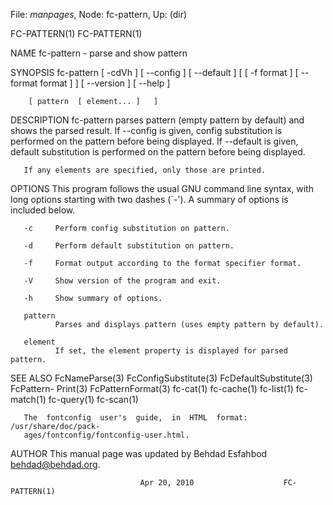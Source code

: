 File: *manpages*,  Node: fc-pattern,  Up: (dir)

FC-PATTERN(1)                                                    FC-PATTERN(1)



NAME
       fc-pattern - parse and show pattern

SYNOPSIS
       fc-pattern  [ -cdVh ]  [ --config ]  [ --default ]  [  [ -f format ]  [
       --format format ]  ]  [ --version ]  [ --help ]

        [ pattern  [ element... ]   ]

DESCRIPTION
       fc-pattern parses pattern (empty pattern  by  default)  and  shows  the
       parsed  result.  If --config is given, config substitution is performed
       on the pattern before being displayed.  If --default is given,  default
       substitution is performed on the pattern before being displayed.

       If any elements are specified, only those are printed.

OPTIONS
       This  program  follows  the  usual  GNU  command line syntax, with long
       options starting with  two  dashes  (`-').  A  summary  of  options  is
       included below.

       -c     Perform config substitution on pattern.

       -d     Perform default substitution on pattern.

       -f     Format output according to the format specifier format.

       -V     Show version of the program and exit.

       -h     Show summary of options.

       pattern
              Parses and displays pattern (uses empty pattern by default).

       element
              If set, the element property is displayed for parsed pattern.

SEE ALSO
       FcNameParse(3)  FcConfigSubstitute(3) FcDefaultSubstitute(3) FcPattern-
       Print(3)  FcPatternFormat(3)  fc-cat(1)  fc-cache(1)   fc-list(1)   fc-
       match(1) fc-query(1) fc-scan(1)

       The  fontconfig  user's  guide,  in  HTML  format: /usr/share/doc/pack-
       ages/fontconfig/fontconfig-user.html.

AUTHOR
       This manual page was updated by Behdad Esfahbod <behdad@behdad.org>.



                                 Apr 20, 2010                    FC-PATTERN(1)
